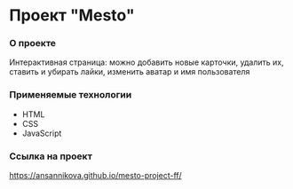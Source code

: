 # Проект "Mesto"

### О проекте
Интерактивная страница: можно добавить новые карточки, удалить их, ставить и убирать лайки, изменить аватар и имя пользователя

### Применяемые технологии
* HTML
* CSS
* JavaScript

### Ссылка на проект 
https://ansannikova.github.io/mesto-project-ff/
